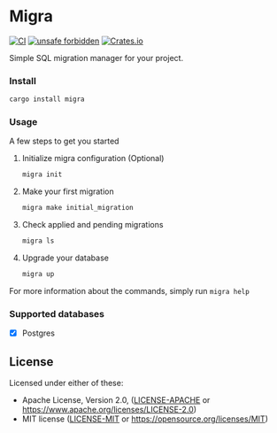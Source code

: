 # Migra

[![CI](https://github.com/pleshevskiy/migra/actions/workflows/rust.yml/badge.svg?branch=main)](https://github.com/pleshevskiy/migra/actions/workflows/rust.yml)
[![unsafe forbidden](https://img.shields.io/badge/unsafe-forbidden-success.svg)](https://github.com/rust-secure-code/safety-dance/)
[![Crates.io](https://img.shields.io/badge/crates.io-v0.1.2-blue.svg?longCache=true)](https://crates.io/crates/migra-cli) 

Simple SQL migration manager for your project.

### Install

```bash
cargo install migra
```


### Usage

A few steps to get you started

1. Initialize migra configuration (Optional)
    ```bash
    migra init
    ```
2. Make your first migration
    ```bash
    migra make initial_migration
    ```
3. Check applied and pending migrations
    ```bash
    migra ls
    ```
4. Upgrade your database
    ```bash
    migra up
    ```

For more information about the commands, simply run `migra help`

### Supported databases

- [x] Postgres


## License

Licensed under either of these:

 * Apache License, Version 2.0, ([LICENSE-APACHE](LICENSE_APACHE) or
   https://www.apache.org/licenses/LICENSE-2.0)
 * MIT license ([LICENSE-MIT](LICENSE_MIT) or
   https://opensource.org/licenses/MIT)
